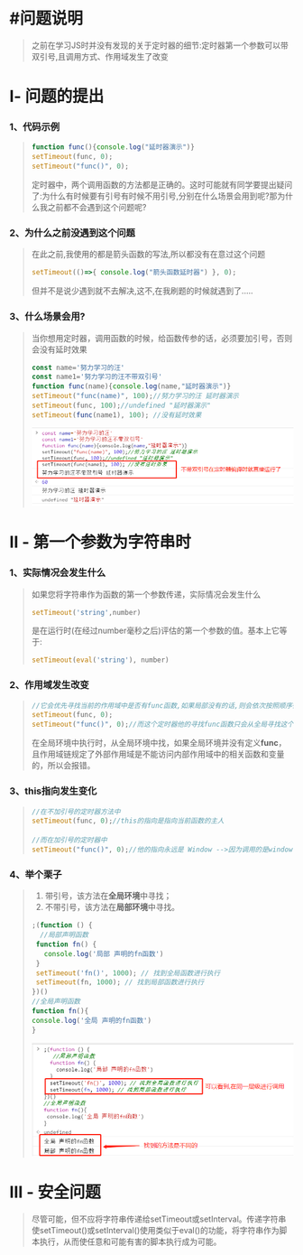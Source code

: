 # #问题说明

>之前在学习JS时并没有发现的关于定时器的细节:定时器第一个参数可以带双引号,且调用方式、作用域发生了改变
>

# Ⅰ- 问题的提出

### 1、代码示例

>```js
>function func(){console.log("延时器演示")}
>setTimeout(func, 0);
>setTimeout("func()", 0);
>```
>
>定时器中，两个调用函数的方法都是正确的。这时可能就有同学要提出疑问了:为什么有时候要有引号有时候不用引号,分别在什么场景会用到呢?那为什么我之前都不会遇到这个问题呢?

### 2、为什么之前没遇到这个问题

>在此之前,我使用的都是箭头函数的写法,所以都没有在意过这个问题
>
>```js
>setTimeout(()=>{ console.log("箭头函数延时器") }, 0);
>```
>
>但并不是说少遇到就不去解决,这不,在我刷题的时候就遇到了.....

### 3、什么场景会用?

>当你想用定时器，调用函数的时候，给函数传参的话，必须要加引号，否则会没有延时效果
>
>```js
>const name='努力学习的汪'
>const name1='努力学习的汪不带双引号'
>function func(name){console.log(name,"延时器演示")}
>setTimeout("func(name)", 100);//努力学习的汪 延时器演示
>setTimeout(func, 100);//undefined "延时器演示"
>setTimeout(func(name1), 100); //没有延时效果
>```
>
>![image-20210909105738170](JavaScript笔记中的图片/image-20210909105738170.png) 

# Ⅱ - 第一个参数为字符串时

### 1、实际情况会发生什么

>如果您将字符串作为函数的第一个参数传递，实际情况会发生什么
>
>```js
>setTimeout('string',number)
>```
>
>是在运行时(在经过number毫秒之后)评估的第一个参数的值。基本上它等于:
>
>```js
>setTimeout(eval('string'), number)
>```

### 2、作用域发生改变

>```js
>//它会优先寻找当前的作用域中是否有func函数,如果局部没有的话,则会依次按照顺序往上查找,直到全局作用域中。
>setTimeout(func, 0); 　　　　　　
>setTimeout("func()", 0);//而这个定时器他的寻找func函数只会从全局寻找这个方法，不会从局部寻找。
>```
>
>在全局环境中执行时，从全局环境中找，如果全局环境并没有定义**func**，且作用域链规定了外部作用域是不能访问内部作用域中的相关函数和变量的，所以会报错。

### 3、this指向发生变化

>```javascript
>//在不加引号的定时器方法中
>setTimeout(func, 0);//this的指向是指向当前函数的主人
>
>//而在加引号的定时器中
>setTimeout("func()", 0);//他的指向永远是 Window -->因为调用的是window.eval()方法进行了执行
>```

### 4、举个栗子

>1. 带引号，该方法在**全局环境**中寻找；      
>2. 不带引号，该方法在**局部环境**中寻找。     
>
>```js
>;(function () {
>   //局部声明函数
>  function fn() { 
>    console.log('局部 声明的fn函数')
>  }
>  setTimeout('fn()', 1000); // 找到全局函数进行执行
>  setTimeout(fn, 1000); // 找到局部函数进行执行
>})()
>//全局声明函数
>function fn(){
> console.log('全局 声明的fn函数')
>}
>```
>
>![image-20210909111212708](JavaScript笔记中的图片/image-20210909111212708.png) 

# Ⅲ - 安全问题

>尽管可能，但不应将字符串传递给setTimeout或setInterval。传递字符串使setTimeout()或setInterval()使用类似于eval()的功能，将字符串作为脚本执行，从而使任意和可能有害的脚本执行成为可能。

